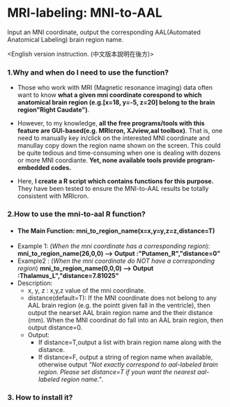 # MRI-labeling: MNI-to-AAL
Input an MNI coordinate, output the corresponding AAL(Automated Anatomical Labeling) brain region name.

<English version instruction. (中文版本說明在後方)>
### 1.Why and when do I need to use the function?
- Those who work with MRI (Magnetic resonance imaging) data often want to know **what a given mni coordinate corespond to which anatomical brain region (e.g.[x=18, y=-5, z=20] belong to the brain region"Right Caudate")**.

- However, to my knowledge, **all the free programs/tools with this feature are GUI-based(e.g. MRIcron, XJview,aal toolbox)**. That is, one need to manually key in/click on the interested MNI coordinate and manullay copy down the region name shown on the screen. This could be quite tedious and time-consuming when one is dealing with dozens or more MNI coordiante. **Yet, none available tools provide program-embedded codes.**

- Here, **I create a R script which contains functions for this purpose.** They have been tested to ensure the MNI-to-AAL results  be totally consistent with MRIcron.
 ### 2.How to use the mni-to-aal R function?
 - #### **The Main Function: mni_to_region_name(x=x,y=y,z=z,distance=T)**
 - Example 1: (*When the mni coordinate has a corresponding region*):
 **mni_to_region_name(26,0,0) 
--> Output :"Putamen_R","distance=0"**
 - Example2 : (*When the mni coordinate do NOT have a corresponding region*)
 **mni_to_region_name(0,0,0) 
--> Output :Thalamus_L","distance=7.81025"**
- Description: 
    - x, y, z : x,y,z value of the mni coordinate.
    - distance(default=T): If the MNI coordinate does not belong to any AAL brain region (e.g. the pointt given fall in the ventricle), then output the nearset AAL brain region name and the their distance (mm). When the MNI coordinat do fall into an AAL brain region, then output distance=0.
    - Output: 
        -   If distance=T,output a list with brain region name along with the distance. 
        - If distance=F, output a string of region name when available, otherwise output *"Not exactly correspond to aal-labeled brain region. Please set distance=T if youn want the nearest aal-labeled region name."*.
        
 ### 3. How to install it?
